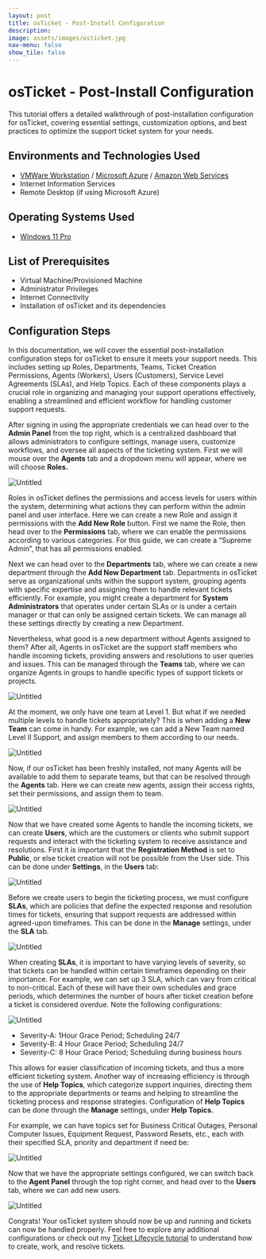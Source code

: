 ```yaml
---
layout: post
title: osTicket - Post-Install Configuration
description: 
image: assets/images/osticket.jpg
nav-menu: false
show_tile: false
---
```


# osTicket - Post-Install Configuration

This tutorial offers a detailed walkthrough of post-installation configuration for osTicket, covering essential settings, customization options, and best practices to optimize the support ticket system for your needs.

## Environments and Technologies Used

- [VMWare Workstation](https://www.vmware.com/content/vmware/vmware-published-sites/us/products/workstation-player/workstation-player-evaluation.html.html.html) / [Microsoft Azure](https://azure.microsoft.com/en-us/free) / [Amazon Web Services](https://aws.amazon.com/)
- Internet Information Services
- Remote Desktop (if using Microsoft Azure)

## Operating Systems Used

- [Windows 11 Pro](https://www.microsoft.com/software-download/windows11)

## List of Prerequisites

- Virtual Machine/Provisioned Machine
- Administrator Privileges
- Internet Connectivity
- Installation of osTicket and its dependencies

## Configuration Steps

In this documentation, we will cover the essential post-installation configuration steps for osTicket to ensure it meets your support needs. This includes setting up Roles, Departments, Teams, Ticket Creation Permissions, Agents (Workers), Users (Customers), Service Level Agreements (SLAs), and Help Topics. Each of these components plays a crucial role in organizing and managing your support operations effectively, enabling a streamlined and efficient workflow for handling customer support requests.

After signing in using the appropriate credentials we can head over to the **Admin Panel** from the top right, which is a centralized dashboard that allows administrators to configure settings, manage users, customize workflows, and oversee all aspects of the ticketing system. First we will mouse over the **Agents** tab and a dropdown menu will appear, where we will choose **Roles.** 

![Untitled](osTicket%20-%20Post-Install%20Configuration%20ff0e1b3cf0254e4aa47dced57dea85b3/8ea630cf-45f2-4df7-a98b-c6e7d2bb17c2.png)

Roles in osTicket defines the permissions and access levels for users within the system, determining what actions they can perform within the admin panel and user interface. Here we can create a new Role and assign it permissions with the **Add New Role** button. First we name the Role, then head over to the **Permissions** tab, where we can enable the permissions according to various categories. For this guide, we can create a “Supreme Admin”, that has all permissions enabled. 

Next we can head over to the **Departments** tab, where we can create a new department through the **Add New Department** tab. Departments in osTicket serve as organizational units within the support system, grouping agents with specific expertise and assigning them to handle relevant tickets efficiently. For example, you might create a department for **System Administrators** that operates under certain SLAs or is under a certain manager or that can only be assigned certain tickets. We can manage all these settings directly by creating a new Department.

Nevertheless, what good is a new department without Agents assigned to them? After all, Agents in osTicket are the support staff members who handle incoming tickets, providing answers and resolutions to user queries and issues. This can be managed through the **Teams** tab, where we can organize Agents in groups to handle specific types of support tickets or projects. 

![Untitled](osTicket%20-%20Post-Install%20Configuration%20ff0e1b3cf0254e4aa47dced57dea85b3/Untitled.png)

At the moment, we only have one team at Level 1. But what if we needed multiple levels to handle tickets appropriately? This is when adding a **New Team** can come in handy. For example, we can add a New Team named Level II Support, and assign members to them according to our needs. 

![Untitled](osTicket%20-%20Post-Install%20Configuration%20ff0e1b3cf0254e4aa47dced57dea85b3/Untitled%201.png)

Now, if our osTicket has been freshly installed, not many Agents will be available to add them to separate teams, but that can be resolved through the **Agents** tab. Here we can create new agents, assign their access rights, set their permissions, and assign them to team.  

![Untitled](osTicket%20-%20Post-Install%20Configuration%20ff0e1b3cf0254e4aa47dced57dea85b3/Untitled%202.png)

Now that we have created some Agents to handle the incoming tickets, we can create **Users**, which are the customers or clients who submit support requests and interact with the ticketing system to receive assistance and resolutions. First it is important that the **Registration Method** is set to **Public**, or else ticket creation will not be possible from the User side. This can be done under **Settings**, in the **Users** tab: 

![Untitled](osTicket%20-%20Post-Install%20Configuration%20ff0e1b3cf0254e4aa47dced57dea85b3/Untitled%203.png)

Before we create users to begin the ticketing process, we must configure **SLAs**, which are policies that define the expected response and resolution times for tickets, ensuring that support requests are addressed within agreed-upon timeframes. This can be done in the **Manage** settings, under the **SLA** tab. 

![Untitled](osTicket%20-%20Post-Install%20Configuration%20ff0e1b3cf0254e4aa47dced57dea85b3/Untitled%204.png)

When creating **SLAs**, it is important to have varying levels of severity, so that tickets can be handled within certain timeframes depending on their importance. For example, we can set up 3 SLA, which can vary from critical to non-critical. Each of these will have their own schedules and grace periods, which determines the number of hours after ticket creation before a ticket is considered overdue. Note the following configurations:

![Untitled](osTicket%20-%20Post-Install%20Configuration%20ff0e1b3cf0254e4aa47dced57dea85b3/Untitled%205.png)

- Severity-A: 1Hour Grace Period; Scheduling 24/7
- Severity-B: 4 Hour Grace Period; Scheduling 24/7
- Severity-C: 8 Hour Grace Period; Scheduling during business hours

This allows for easier classification of incoming tickets, and thus a more efficient ticketing system. Another way of increasing efficiency is through the use of **Help Topics**, which categorize support inquiries, directing them to the appropriate departments or teams and helping to streamline the ticketing process and response strategies. Configuration of **Help Topics** can be done through the **Manage** settings, under **Help Topics.** 

For example, we can have topics set for Business Critical Outages, Personal Computer Issues, Equipment Request, Password Resets, etc., each with their specified SLA, priority and department if need be: 

![Untitled](osTicket%20-%20Post-Install%20Configuration%20ff0e1b3cf0254e4aa47dced57dea85b3/Untitled%206.png)

Now that we have the appropriate settings configured, we can switch back to the **Agent Panel** through the top right corner, and head over to the **Users** tab, where we can add new users. 

![Untitled](osTicket%20-%20Post-Install%20Configuration%20ff0e1b3cf0254e4aa47dced57dea85b3/Untitled%207.png)

Congrats! Your osTicket system should now be up and running and tickets can now be handled properly. Feel free to explore any additional configurations or check out my [Ticket Lifecycle tutorial](https://randyramirez95.github.io/project1-3.html) to understand how to create, work, and resolve tickets.